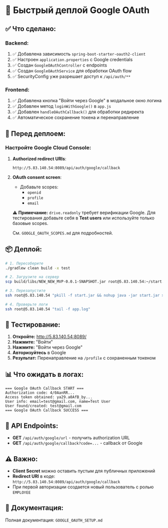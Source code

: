 # 🚀 Быстрый деплой Google OAuth

## ✅ Что сделано:

### Backend:
1. ✅ Добавлена зависимость `spring-boot-starter-oauth2-client`
2. ✅ Настроен `application.properties` с Google credentials
3. ✅ Создан `GoogleOAuthController` с endpoints
4. ✅ Создан `GoogleOAuthService` для обработки OAuth flow
5. ✅ SecurityConfig уже разрешает доступ к `/api/auth/**`

### Frontend:
1. ✅ Добавлена кнопка "Войти через Google" в модальное окно логина
2. ✅ Добавлен метод `loginWithGoogle()` в `app.js`
3. ✅ Добавлен `handleOAuthCallback()` для обработки редиректа
4. ✅ Автоматическое сохранение токена и перенаправление

## 🔧 Перед деплоем:

### Настройте Google Cloud Console:
1. **Authorized redirect URIs**:
   ```
   http://5.83.140.54:8089/api/auth/google/callback
   ```

2. **OAuth consent screen**:
   - Добавьте scopes:
     - `openid`
     - `profile`
     - `email`
   
   ⚠️ **Примечание:** `drive.readonly` требует верификации Google.
   Для тестирования добавьте себя в **Test users** или используйте только базовые scopes.
   
   См. `GOOGLE_OAUTH_SCOPES.md` для подробностей.

## 📦 Деплой:

```bash
# 1. Пересоберите
./gradlew clean build -x test

# 2. Загрузите на сервер
scp build/libs/NEW_NEW_MVP-0.0.1-SNAPSHOT.jar root@5.83.140.54:~/start.jar

# 3. Перезапустите
ssh root@5.83.140.54 "pkill -f start.jar && nohup java -jar start.jar > app.log 2>&1 &"

# 4. Проверьте логи
ssh root@5.83.140.54 "tail -f app.log"
```

## 🧪 Тестирование:

1. **Откройте:** http://5.83.140.54:8089/
2. **Нажмите:** "Войти"
3. **Нажмите:** "Войти через Google"
4. **Авторизуйтесь** в Google
5. **Результат:** Перенаправление на `/profile` с сохраненным токеном

## 📊 Что ожидать в логах:

```
=== Google OAuth Callback START ===
Authorization code: 4/0AanRR...
Access token obtained: ya29.a0AfB_by...
User info: email=test@gmail.com, name=Test User
User found/created: test@gmail.com
=== Google OAuth Callback SUCCESS ===
```

## 🎯 API Endpoints:

- **GET** `/api/auth/google/url` - получить authorization URL
- **GET** `/api/auth/google/callback?code=...` - callback от Google

## ⚠️ Важно:

- **Client Secret** можно оставить пустым для публичных приложений
- **Redirect URI** в коде: `http://5.83.140.54:8089/api/auth/google/callback`
- При первой авторизации создается новый пользователь с ролью `EMPLOYEE`

## 📝 Документация:

Полная документация: `GOOGLE_OAUTH_SETUP.md`

